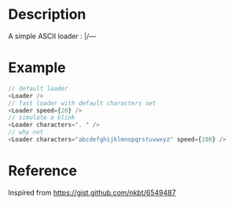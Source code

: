 # Description
A simple ASCII loader : \|/—

# Example

```javascript
// default loader
<Loader />
// fast loader with default characters set
<Loader speed={20} />
// simulate a blink
<Loader characters=". " />
// why not
<Loader characters="abcdefghijklmnopqrstuvwxyz" speed={100} />
```

# Reference
Inspired from https://gist.github.com/nkbt/6549487